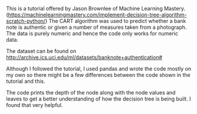 
This is a tutorial offered by Jason Brownlee of Machine Learning Mastery. (https://machinelearningmastery.com/implement-decision-tree-algorithm-scratch-python/)
The CART algorithm was used to predict whether a bank note is authentic or given a number of measures taken from a photograph.
The data is purely numeric and hence the code only works for numeric data.

The dataset can be found on http://archive.ics.uci.edu/ml/datasets/banknote+authentication#

Although I followed the tutorial, I used pandas and wrote the code mostly on my own so there might be a few differences between the code shown in the tutorial and this.

The code prints the depth of the node along with the node values and leaves to get a better understanding of how the decision tree is being built. I found that very helpful.
